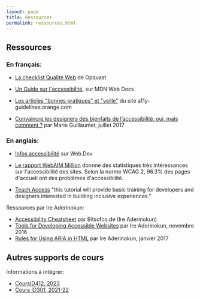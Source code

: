 ```yaml
---
layout: page
title: Ressources
permalink: ressources.html
---
```


## Ressources

### En français:

- [La checklist Qualité Web](https://checklists.opquast.com/fr/assurance-qualite-web/) de Opquast

- [Un Guide sur l'accessibilité](https://developer.mozilla.org/fr/docs/Learn/Accessibility), sur MDN Web Docs

- [Les articles "bonnes pratiques" et "veille"](https://a11y-guidelines.orange.com/fr/articles/) du site a11y-guidelines.orange.com

- [Convaincre les designers des bienfaits de l’accessibilité, oui, mais comment ?](https://marieguillaumet.com/convaincre-les-designers-des-bienfaits-de-l-accessibilite/) par Marie Guillaumet, juillet 2017



### En anglais:

- [Infos accessibilité](https://web.dev/accessible/) sur Web.Dev

- [Le rapport WebAIM Million](https://webaim.org/projects/million/) donnne des statistiques très intéressances sur l'accessibilité des sites. Selon la norme WCAG 2, 96.3% des pages d'accueil ont des problèmes d'accessibilité.

- [Teach Access](https://teachaccess.github.io/tutorial/) "this tutorial will provide basic training for developers and designers interested in building inclusive experiences."

Ressources par Ire Aderinokun: 

- [Accessibility Cheatsheet](https://bitsofco.de/the-accessibility-cheatsheet/) par Bitsofco.de (Ire Aderinokun)
- [Tools for Developing Accessible Websites](https://bitsofco.de/tools-for-developing-accessible-websites/) par Ire Aderinokun, novembre 2016
- [Rules for Using ARIA in HTML](https://bitsofco.de/rules-for-using-aria-in-html/) par Ire Aderinokun, janvier 2017

## Autres supports de cours

Informations à intégrer:

- [CoursID412, 2023](https://eracom-id412.github.io/eedev2/a11y.html)
- [Cours ID301, 2021-22](https://eracom-id301.github.io/cours-dev2-css/a11y.html)


